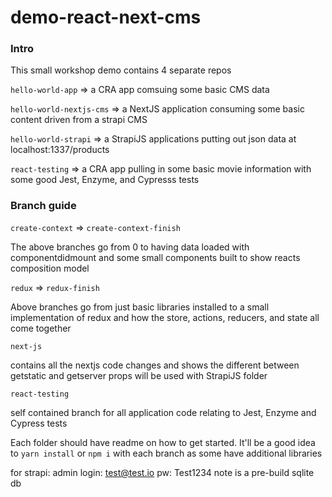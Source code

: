 # demo-react-next-cms

### Intro

This small workshop demo contains 4 separate repos

`hello-world-app` => a CRA app comsuing some basic CMS data

`hello-world-nextjs-cms` => a NextJS application consuming some basic content driven from a strapi CMS

`hello-world-strapi` => a StrapiJS applications putting out json data at localhost:1337/products

`react-testing` => a CRA app pulling in some basic movie information with some good Jest, Enzyme, and Cypresss tests

### Branch guide

`create-context` => `create-context-finish`

The above branches go from 0 to having data loaded with componentdidmount and some small components built to show reacts composition model

`redux` => `redux-finish`

Above branches go from just basic libraries installed to a small implementation of redux and how the store, actions, reducers, and state all come together

`next-js`

contains all the nextjs code changes and shows the different between getstatic and getserver props will be used with StrapiJS folder

`react-testing`

self contained branch for all application code relating to Jest, Enzyme and Cypress tests

Each folder should have readme on how to get started. It'll be a good idea to `yarn install` or `npm i` with each branch as some have additional libraries

for strapi: admin login: test@test.io pw: Test1234 note is a pre-build sqlite db
